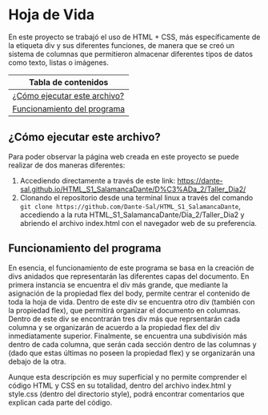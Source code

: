 # Hoja de Vida

En este proyecto se trabajó el uso de HTML + CSS, más específicamente de la etiqueta div y sus diferentes funciones, de manera que se creó un sistema de columnas que permitieron almacenar diferentes tipos de datos como texto, listas o imágenes.

|Tabla de contenidos|
|--|
|[¿Cómo ejecutar este archivo?](#Ejecucion)|
|[Funcionamiento del programa](#Funcionamiento)|

## ¿Cómo ejecutar este archivo?

Para poder observar la página web creada en este proyecto se puede realizar de dos maneras diferentes:

1. Accediendo directamente a través de este link: https://dante-sal.github.io/HTML_S1_SalamancaDante/D%C3%ADa_2/Taller_Dia2/
2. Clonando el repositorio desde una terminal linux a través del comando `git clone https://github.com/Dante-Sal/HTML_S1_SalamancaDante`, accediendo a la ruta HTML_S1_SalamancaDante/Día_2/Taller_Dia2 y abriendo el archivo index.html con el navegador web de su preferencia.

## Funcionamiento del programa

En esencia, el funcionamiento de este programa se basa en la creación de divs anidados que representarán las diferentes capas del documento. En primera instancia se encuentra el div más grande, que mediante la asignación de la propiedad flex del body, permite centrar el contenido de toda la hoja de vida. Dentro de este div se encuentra otro div (también con la propiedad flex), que permitirá organizar el documento en columnas. Dentro de este div se encontrarán tres div más que reprsentarán cada columna y se organizarán de acuerdo a la propiedad flex del div inmediatamente superior. Finalmente, se encuentra una subdivisión más dentro de cada columna, que serán cada sección dentro de las columnas y (dado que estas últimas no poseen la propiedad flex) y se organizarán una debajo de la otra.

Aunque esta descripción es muy superficial y no permite comprender el código HTML y CSS en su totalidad, dentro del archivo index.html y style.css (dentro del directorio style), podrá encontrar comentarios que explican cada parte del código.
